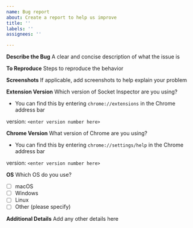 ```yaml
---
name: Bug report
about: Create a report to help us improve
title: ''
labels: ''
assignees: ''

---
```


**Describe the Bug**
A clear and concise description of what the issue is

**To Reproduce**
Steps to reproduce the behavior

**Screenshots**
If applicable, add screenshots to help explain your problem

**Extension Version**
Which version of Socket Inspector are you using?
- You can find this by entering `chrome://extensions` in the Chrome address bar

version: `<enter version number here>`


**Chrome Version**
What version of Chrome are you using? 
- You can find this by entering `chrome://settings/help` in the Chrome address bar


version: `<enter version number here>`

**OS**
Which OS do you use?
- [ ] macOS
- [ ] Windows
- [ ] Linux
- [ ] Other (please specify)

**Additional Details**
Add any other details here
